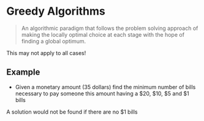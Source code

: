 # Greedy Algorithms

> An algorithmic paradigm that follows the problem solving approach of making the locally optimal choice at each stage with the hope of finding a global optimum.

This may not apply to all cases!

## Example

- Given a monetary amount (35 dollars) find the minimum number of bills necessary to pay someone this amount having a $20, $10, $5 and $1 bills

A solution would not be found if there are no $1 bills
